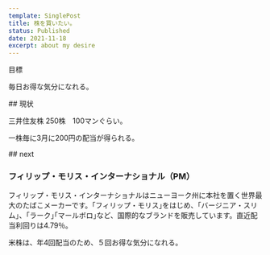 ```yaml
---
template: SinglePost
title: 株を買いたい。
status: Published
date: 2021-11-18
excerpt: about my desire
---
```

目標

毎日お得な気分になれる。



\## 現状

三井住友株 250株　100マンぐらい。

一株毎に3月に200円の配当が得られる。



\## next

### フィリップ・モリス・インターナショナル（PM）

フィリップ・モリス・インターナショナルはニューヨーク州に本社を置く世界最大のたばこメーカーです。｢フィリップ・モリス｣をはじめ、｢バージニア・スリム｣、｢ラーク｣｢マールボロ｣など、国際的なブランドを販売しています。直近配当利回りは4.79％。

米株は、年4回配当のため、５回お得な気分になれる。